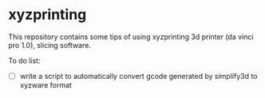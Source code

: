 # xyzprinting
This repository contains some tips of using xyzprinting 3d printer (da vinci pro 1.0), slicing software.

To do list:
- [ ] write a script to automatically convert gcode generated by simplify3d to xyzware format

